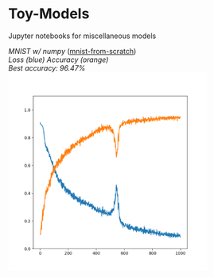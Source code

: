 # Toy-Models
Jupyter notebooks for miscellaneous models

*MNIST w/ numpy* ([mnist-from-scratch](mnist-from-scratch/nn.py)) <br/>
_Loss (blue) Accuracy (orange)_ <br/>
_Best accuracy: 96.47%_ <br/>
<img src="mnist-from-scratch/media/plot.png" width=400 height=400 />

